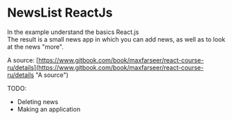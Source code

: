 # NewsList ReactJs
In the example understand the basics React.js<br/>
The result is a small news app in which you can add news, as well as to look at the news "more".<br/>

A source: [https://www.gitbook.com/book/maxfarseer/react-course-ru/details](https://www.gitbook.com/book/maxfarseer/react-course-ru/details "A source")<br/>

TODO:
- Deleting news<br/>
- Making an application
